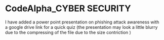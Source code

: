 # CodeAlpha_CYBER SECURITY
I have added a power point presentation on phishing attack awareness with a google drive link for a quick quiz 
(the presentation may look a little blurry due to the compressing of the file due to the size contriction )
